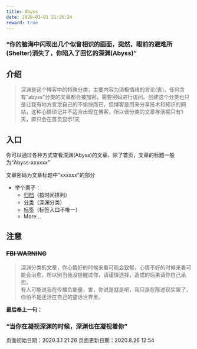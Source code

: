 ```yaml
---
title: Abyss
date: 2020-03-01 21:26:24
reward: true
---
```

### **“你的脑海中闪现出几个似曾相识的画面，突然，眼前的避难所(Shelter)消失了，你陷入了回忆的深渊(Abyss)”**

## 介绍
>深渊是这个博客中的特殊分类，主要内容为消极情绪的言论(丧)，任何含有“abyss”分类的文章都会被加密，需要密码进行访问。创建这个分类也只是让我有地方宣泄自己的不愉快而已，但博客是用来分享技术和知识的网站，这种心情琐记并不适合出现在博客，所以该分类的文章存活期只有1天，即只会在首页显示1天

<meting-js server="netease" type="playlist" id="694331896" list-folded="true"></meting-js>

## 入口
你可以通过各种方式查看深渊(Abyss)的文章，除了首页，文章的标题一般为“Abyss-xxxxxx”

文章密码为文章标题中"xxxxxx"的部分

- 举个栗子：
   - [归档](/archives)（按时间排列）
   - [分类](/categories/abyss)（深渊分类）
   - [标签](/tags/黑暗)（标签入口不唯一）
   - More...

## 注意
### ~~FBI WARNING~~
>深渊分类的文章，你心情好的时候来看可能会致郁，心情不好的时候来看可能会治愈，所以别当我没提醒过你，请谨慎选择，造成的后果请你自己承担。<font color="white">（手动@某某大团结事件，不过我这个小破站也不会有什么人来hhhh）</font>有人可能说我在传播负能量，害，你说是就是吧，我只是在陈述现实罢了，你怕不是还活在自己的童话世界里。

**最后奉上一句：**

### **“当你在凝视深渊的时候，深渊也在凝视着你”**

页面初始日期：2020.3.1 21:26
页面更新日期：2020.8.26 12:54